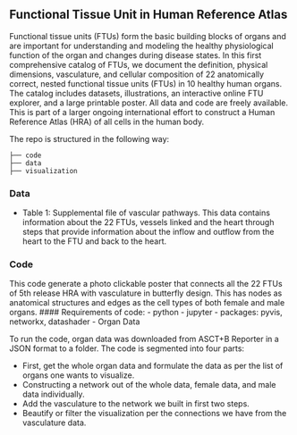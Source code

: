 ## Functional Tissue Unit in Human Reference Atlas

Functional tissue units (FTUs) form the basic building blocks of organs and are important for understanding and modeling the healthy physiological function of the organ and changes during disease states. In this first comprehensive catalog of FTUs, we document the definition, physical dimensions, vasculature, and cellular composition of 22 anatomically correct, nested functional tissue units (FTUs) in 10 healthy human organs. The catalog includes datasets, illustrations, an interactive online FTU explorer, and a large printable poster. All data and code are freely available. This is part of a larger ongoing international effort to construct a Human Reference Atlas (HRA) of all cells in the human body.

The repo is structured in the following way:

```
├── code
├── data
├── visualization
```

### Data

- Table 1: Supplemental file of vascular pathways. This data contains information about the 22 FTUs, vessels linked and the heart through steps that provide information about the inflow and outflow from the heart to the FTU and back to the heart. 
  
### Code

This code generate a photo clickable poster that connects all the 22 FTUs of 5th release HRA with vasculature in butterfly design. This has nodes as anatomical structures and edges as the cell types of both female and male organs.
    #### Requirements of code:
    - python
    - jupyter
    - packages: pyvis, networkx, datashader
    - Organ Data

To run the code, organ data was downloaded from ASCT+B Reporter in a JSON format to a folder. 
The code is segmented into four parts:
- First, get the whole organ data and formulate the data as per the list of organs one wants to visualize.
- Constructing a network out of the whole data, female data, and male data individually.
- Add the vasculature to the network we built in first two steps.
- Beautify or filter the visualization per the connections we have from the vasculature data.



  
    
